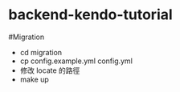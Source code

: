# backend-kendo-tutorial

#Migration
- cd migration
- cp config.example.yml config.yml
- 修改 locate 的路徑
- make up